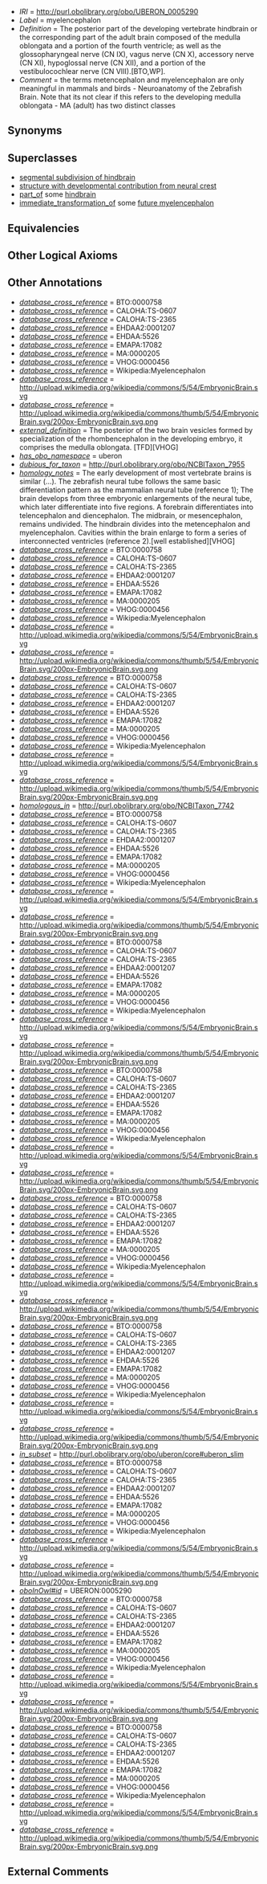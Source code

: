  * *IRI* = http://purl.obolibrary.org/obo/UBERON_0005290
 * *Label* = myelencephalon
 * *Definition* = The posterior part of the developing vertebrate hindbrain or the corresponding part of the adult brain composed of the medulla oblongata and a portion of the fourth ventricle; as well as the glossopharyngeal nerve (CN IX), vagus nerve (CN X), accessory nerve (CN XI), hypoglossal nerve (CN XII), and a portion of the vestibulocochlear nerve (CN VIII).[BTO,WP].
 * *Comment* = the terms metencephalon and myelencephalon are only meaningful in mammals and birds - Neuroanatomy of the Zebrafish Brain. Note that its not clear if this refers to the developing medulla oblongata - MA (adult) has two distinct classes

## Synonyms


## Superclasses

 * [segmental subdivision of hindbrain](../../UBERON/33/UBERON_0004733.md)
 * [structure with developmental contribution from neural crest](../../UBERON/14/UBERON_0010314.md)
 * [part_of](../../BFO/50/BFO_0000050.md) some [hindbrain](../../UBERON/28/UBERON_0002028.md)
 * [immediate_transformation_of](../../SIO/58/SIO_000658.md) some [future myelencephalon](../../UBERON/96/UBERON_0010096.md)

## Equivalencies


## Other Logical Axioms


## Other Annotations

 * *[database_cross_reference](../../ef/oboInOwl#hasDbXref.md)* = BTO:0000758
 * *[database_cross_reference](../../ef/oboInOwl#hasDbXref.md)* = CALOHA:TS-0607
 * *[database_cross_reference](../../ef/oboInOwl#hasDbXref.md)* = CALOHA:TS-2365
 * *[database_cross_reference](../../ef/oboInOwl#hasDbXref.md)* = EHDAA2:0001207
 * *[database_cross_reference](../../ef/oboInOwl#hasDbXref.md)* = EHDAA:5526
 * *[database_cross_reference](../../ef/oboInOwl#hasDbXref.md)* = EMAPA:17082
 * *[database_cross_reference](../../ef/oboInOwl#hasDbXref.md)* = MA:0000205
 * *[database_cross_reference](../../ef/oboInOwl#hasDbXref.md)* = VHOG:0000456
 * *[database_cross_reference](../../ef/oboInOwl#hasDbXref.md)* = Wikipedia:Myelencephalon
 * *[database_cross_reference](../../ef/oboInOwl#hasDbXref.md)* = http://upload.wikimedia.org/wikipedia/commons/5/54/EmbryonicBrain.svg
 * *[database_cross_reference](../../ef/oboInOwl#hasDbXref.md)* = http://upload.wikimedia.org/wikipedia/commons/thumb/5/54/EmbryonicBrain.svg/200px-EmbryonicBrain.svg.png
 * *[external_definition](../../UBPROP/01/UBPROP_0000001.md)* = The posterior of the two brain vesicles formed by specialization of the rhombencephalon in the developing embryo, it comprises the medulla oblongata. [TFD][VHOG]
 * *[has_obo_namespace](../../ce/oboInOwl#hasOBONamespace.md)* = uberon
 * *[dubious_for_taxon](../../core#dubious/on/core#dubious_for_taxon.md)* = http://purl.obolibrary.org/obo/NCBITaxon_7955
 * *[homology_notes](../../UBPROP/03/UBPROP_0000003.md)* = The early development of most vertebrate brains is similar (...). The zebrafish neural tube follows the same basic differentiation pattern as the mammalian neural tube (reference 1); The brain develops from three embryonic enlargements of the neural tube, which later differentiate into five regions. A forebrain differentiates into telencephalon and diencephalon. The midbrain, or mesencephalon, remains undivided. The hindbrain divides into the metencephalon and myelencephalon. Cavities within the brain enlarge to form a series of interconnected ventricles (reference 2).[well established][VHOG]
 * *[database_cross_reference](../../ef/oboInOwl#hasDbXref.md)* = BTO:0000758
 * *[database_cross_reference](../../ef/oboInOwl#hasDbXref.md)* = CALOHA:TS-0607
 * *[database_cross_reference](../../ef/oboInOwl#hasDbXref.md)* = CALOHA:TS-2365
 * *[database_cross_reference](../../ef/oboInOwl#hasDbXref.md)* = EHDAA2:0001207
 * *[database_cross_reference](../../ef/oboInOwl#hasDbXref.md)* = EHDAA:5526
 * *[database_cross_reference](../../ef/oboInOwl#hasDbXref.md)* = EMAPA:17082
 * *[database_cross_reference](../../ef/oboInOwl#hasDbXref.md)* = MA:0000205
 * *[database_cross_reference](../../ef/oboInOwl#hasDbXref.md)* = VHOG:0000456
 * *[database_cross_reference](../../ef/oboInOwl#hasDbXref.md)* = Wikipedia:Myelencephalon
 * *[database_cross_reference](../../ef/oboInOwl#hasDbXref.md)* = http://upload.wikimedia.org/wikipedia/commons/5/54/EmbryonicBrain.svg
 * *[database_cross_reference](../../ef/oboInOwl#hasDbXref.md)* = http://upload.wikimedia.org/wikipedia/commons/thumb/5/54/EmbryonicBrain.svg/200px-EmbryonicBrain.svg.png
 * *[database_cross_reference](../../ef/oboInOwl#hasDbXref.md)* = BTO:0000758
 * *[database_cross_reference](../../ef/oboInOwl#hasDbXref.md)* = CALOHA:TS-0607
 * *[database_cross_reference](../../ef/oboInOwl#hasDbXref.md)* = CALOHA:TS-2365
 * *[database_cross_reference](../../ef/oboInOwl#hasDbXref.md)* = EHDAA2:0001207
 * *[database_cross_reference](../../ef/oboInOwl#hasDbXref.md)* = EHDAA:5526
 * *[database_cross_reference](../../ef/oboInOwl#hasDbXref.md)* = EMAPA:17082
 * *[database_cross_reference](../../ef/oboInOwl#hasDbXref.md)* = MA:0000205
 * *[database_cross_reference](../../ef/oboInOwl#hasDbXref.md)* = VHOG:0000456
 * *[database_cross_reference](../../ef/oboInOwl#hasDbXref.md)* = Wikipedia:Myelencephalon
 * *[database_cross_reference](../../ef/oboInOwl#hasDbXref.md)* = http://upload.wikimedia.org/wikipedia/commons/5/54/EmbryonicBrain.svg
 * *[database_cross_reference](../../ef/oboInOwl#hasDbXref.md)* = http://upload.wikimedia.org/wikipedia/commons/thumb/5/54/EmbryonicBrain.svg/200px-EmbryonicBrain.svg.png
 * *[homologous_in](../../core#homologous/in/core#homologous_in.md)* = http://purl.obolibrary.org/obo/NCBITaxon_7742
 * *[database_cross_reference](../../ef/oboInOwl#hasDbXref.md)* = BTO:0000758
 * *[database_cross_reference](../../ef/oboInOwl#hasDbXref.md)* = CALOHA:TS-0607
 * *[database_cross_reference](../../ef/oboInOwl#hasDbXref.md)* = CALOHA:TS-2365
 * *[database_cross_reference](../../ef/oboInOwl#hasDbXref.md)* = EHDAA2:0001207
 * *[database_cross_reference](../../ef/oboInOwl#hasDbXref.md)* = EHDAA:5526
 * *[database_cross_reference](../../ef/oboInOwl#hasDbXref.md)* = EMAPA:17082
 * *[database_cross_reference](../../ef/oboInOwl#hasDbXref.md)* = MA:0000205
 * *[database_cross_reference](../../ef/oboInOwl#hasDbXref.md)* = VHOG:0000456
 * *[database_cross_reference](../../ef/oboInOwl#hasDbXref.md)* = Wikipedia:Myelencephalon
 * *[database_cross_reference](../../ef/oboInOwl#hasDbXref.md)* = http://upload.wikimedia.org/wikipedia/commons/5/54/EmbryonicBrain.svg
 * *[database_cross_reference](../../ef/oboInOwl#hasDbXref.md)* = http://upload.wikimedia.org/wikipedia/commons/thumb/5/54/EmbryonicBrain.svg/200px-EmbryonicBrain.svg.png
 * *[database_cross_reference](../../ef/oboInOwl#hasDbXref.md)* = BTO:0000758
 * *[database_cross_reference](../../ef/oboInOwl#hasDbXref.md)* = CALOHA:TS-0607
 * *[database_cross_reference](../../ef/oboInOwl#hasDbXref.md)* = CALOHA:TS-2365
 * *[database_cross_reference](../../ef/oboInOwl#hasDbXref.md)* = EHDAA2:0001207
 * *[database_cross_reference](../../ef/oboInOwl#hasDbXref.md)* = EHDAA:5526
 * *[database_cross_reference](../../ef/oboInOwl#hasDbXref.md)* = EMAPA:17082
 * *[database_cross_reference](../../ef/oboInOwl#hasDbXref.md)* = MA:0000205
 * *[database_cross_reference](../../ef/oboInOwl#hasDbXref.md)* = VHOG:0000456
 * *[database_cross_reference](../../ef/oboInOwl#hasDbXref.md)* = Wikipedia:Myelencephalon
 * *[database_cross_reference](../../ef/oboInOwl#hasDbXref.md)* = http://upload.wikimedia.org/wikipedia/commons/5/54/EmbryonicBrain.svg
 * *[database_cross_reference](../../ef/oboInOwl#hasDbXref.md)* = http://upload.wikimedia.org/wikipedia/commons/thumb/5/54/EmbryonicBrain.svg/200px-EmbryonicBrain.svg.png
 * *[database_cross_reference](../../ef/oboInOwl#hasDbXref.md)* = BTO:0000758
 * *[database_cross_reference](../../ef/oboInOwl#hasDbXref.md)* = CALOHA:TS-0607
 * *[database_cross_reference](../../ef/oboInOwl#hasDbXref.md)* = CALOHA:TS-2365
 * *[database_cross_reference](../../ef/oboInOwl#hasDbXref.md)* = EHDAA2:0001207
 * *[database_cross_reference](../../ef/oboInOwl#hasDbXref.md)* = EHDAA:5526
 * *[database_cross_reference](../../ef/oboInOwl#hasDbXref.md)* = EMAPA:17082
 * *[database_cross_reference](../../ef/oboInOwl#hasDbXref.md)* = MA:0000205
 * *[database_cross_reference](../../ef/oboInOwl#hasDbXref.md)* = VHOG:0000456
 * *[database_cross_reference](../../ef/oboInOwl#hasDbXref.md)* = Wikipedia:Myelencephalon
 * *[database_cross_reference](../../ef/oboInOwl#hasDbXref.md)* = http://upload.wikimedia.org/wikipedia/commons/5/54/EmbryonicBrain.svg
 * *[database_cross_reference](../../ef/oboInOwl#hasDbXref.md)* = http://upload.wikimedia.org/wikipedia/commons/thumb/5/54/EmbryonicBrain.svg/200px-EmbryonicBrain.svg.png
 * *[database_cross_reference](../../ef/oboInOwl#hasDbXref.md)* = BTO:0000758
 * *[database_cross_reference](../../ef/oboInOwl#hasDbXref.md)* = CALOHA:TS-0607
 * *[database_cross_reference](../../ef/oboInOwl#hasDbXref.md)* = CALOHA:TS-2365
 * *[database_cross_reference](../../ef/oboInOwl#hasDbXref.md)* = EHDAA2:0001207
 * *[database_cross_reference](../../ef/oboInOwl#hasDbXref.md)* = EHDAA:5526
 * *[database_cross_reference](../../ef/oboInOwl#hasDbXref.md)* = EMAPA:17082
 * *[database_cross_reference](../../ef/oboInOwl#hasDbXref.md)* = MA:0000205
 * *[database_cross_reference](../../ef/oboInOwl#hasDbXref.md)* = VHOG:0000456
 * *[database_cross_reference](../../ef/oboInOwl#hasDbXref.md)* = Wikipedia:Myelencephalon
 * *[database_cross_reference](../../ef/oboInOwl#hasDbXref.md)* = http://upload.wikimedia.org/wikipedia/commons/5/54/EmbryonicBrain.svg
 * *[database_cross_reference](../../ef/oboInOwl#hasDbXref.md)* = http://upload.wikimedia.org/wikipedia/commons/thumb/5/54/EmbryonicBrain.svg/200px-EmbryonicBrain.svg.png
 * *[database_cross_reference](../../ef/oboInOwl#hasDbXref.md)* = BTO:0000758
 * *[database_cross_reference](../../ef/oboInOwl#hasDbXref.md)* = CALOHA:TS-0607
 * *[database_cross_reference](../../ef/oboInOwl#hasDbXref.md)* = CALOHA:TS-2365
 * *[database_cross_reference](../../ef/oboInOwl#hasDbXref.md)* = EHDAA2:0001207
 * *[database_cross_reference](../../ef/oboInOwl#hasDbXref.md)* = EHDAA:5526
 * *[database_cross_reference](../../ef/oboInOwl#hasDbXref.md)* = EMAPA:17082
 * *[database_cross_reference](../../ef/oboInOwl#hasDbXref.md)* = MA:0000205
 * *[database_cross_reference](../../ef/oboInOwl#hasDbXref.md)* = VHOG:0000456
 * *[database_cross_reference](../../ef/oboInOwl#hasDbXref.md)* = Wikipedia:Myelencephalon
 * *[database_cross_reference](../../ef/oboInOwl#hasDbXref.md)* = http://upload.wikimedia.org/wikipedia/commons/5/54/EmbryonicBrain.svg
 * *[database_cross_reference](../../ef/oboInOwl#hasDbXref.md)* = http://upload.wikimedia.org/wikipedia/commons/thumb/5/54/EmbryonicBrain.svg/200px-EmbryonicBrain.svg.png
 * *[in_subset](../../et/oboInOwl#inSubset.md)* = http://purl.obolibrary.org/obo/uberon/core#uberon_slim
 * *[database_cross_reference](../../ef/oboInOwl#hasDbXref.md)* = BTO:0000758
 * *[database_cross_reference](../../ef/oboInOwl#hasDbXref.md)* = CALOHA:TS-0607
 * *[database_cross_reference](../../ef/oboInOwl#hasDbXref.md)* = CALOHA:TS-2365
 * *[database_cross_reference](../../ef/oboInOwl#hasDbXref.md)* = EHDAA2:0001207
 * *[database_cross_reference](../../ef/oboInOwl#hasDbXref.md)* = EHDAA:5526
 * *[database_cross_reference](../../ef/oboInOwl#hasDbXref.md)* = EMAPA:17082
 * *[database_cross_reference](../../ef/oboInOwl#hasDbXref.md)* = MA:0000205
 * *[database_cross_reference](../../ef/oboInOwl#hasDbXref.md)* = VHOG:0000456
 * *[database_cross_reference](../../ef/oboInOwl#hasDbXref.md)* = Wikipedia:Myelencephalon
 * *[database_cross_reference](../../ef/oboInOwl#hasDbXref.md)* = http://upload.wikimedia.org/wikipedia/commons/5/54/EmbryonicBrain.svg
 * *[database_cross_reference](../../ef/oboInOwl#hasDbXref.md)* = http://upload.wikimedia.org/wikipedia/commons/thumb/5/54/EmbryonicBrain.svg/200px-EmbryonicBrain.svg.png
 * *[oboInOwl#id](../../id/oboInOwl#id.md)* = UBERON:0005290
 * *[database_cross_reference](../../ef/oboInOwl#hasDbXref.md)* = BTO:0000758
 * *[database_cross_reference](../../ef/oboInOwl#hasDbXref.md)* = CALOHA:TS-0607
 * *[database_cross_reference](../../ef/oboInOwl#hasDbXref.md)* = CALOHA:TS-2365
 * *[database_cross_reference](../../ef/oboInOwl#hasDbXref.md)* = EHDAA2:0001207
 * *[database_cross_reference](../../ef/oboInOwl#hasDbXref.md)* = EHDAA:5526
 * *[database_cross_reference](../../ef/oboInOwl#hasDbXref.md)* = EMAPA:17082
 * *[database_cross_reference](../../ef/oboInOwl#hasDbXref.md)* = MA:0000205
 * *[database_cross_reference](../../ef/oboInOwl#hasDbXref.md)* = VHOG:0000456
 * *[database_cross_reference](../../ef/oboInOwl#hasDbXref.md)* = Wikipedia:Myelencephalon
 * *[database_cross_reference](../../ef/oboInOwl#hasDbXref.md)* = http://upload.wikimedia.org/wikipedia/commons/5/54/EmbryonicBrain.svg
 * *[database_cross_reference](../../ef/oboInOwl#hasDbXref.md)* = http://upload.wikimedia.org/wikipedia/commons/thumb/5/54/EmbryonicBrain.svg/200px-EmbryonicBrain.svg.png
 * *[database_cross_reference](../../ef/oboInOwl#hasDbXref.md)* = BTO:0000758
 * *[database_cross_reference](../../ef/oboInOwl#hasDbXref.md)* = CALOHA:TS-0607
 * *[database_cross_reference](../../ef/oboInOwl#hasDbXref.md)* = CALOHA:TS-2365
 * *[database_cross_reference](../../ef/oboInOwl#hasDbXref.md)* = EHDAA2:0001207
 * *[database_cross_reference](../../ef/oboInOwl#hasDbXref.md)* = EHDAA:5526
 * *[database_cross_reference](../../ef/oboInOwl#hasDbXref.md)* = EMAPA:17082
 * *[database_cross_reference](../../ef/oboInOwl#hasDbXref.md)* = MA:0000205
 * *[database_cross_reference](../../ef/oboInOwl#hasDbXref.md)* = VHOG:0000456
 * *[database_cross_reference](../../ef/oboInOwl#hasDbXref.md)* = Wikipedia:Myelencephalon
 * *[database_cross_reference](../../ef/oboInOwl#hasDbXref.md)* = http://upload.wikimedia.org/wikipedia/commons/5/54/EmbryonicBrain.svg
 * *[database_cross_reference](../../ef/oboInOwl#hasDbXref.md)* = http://upload.wikimedia.org/wikipedia/commons/thumb/5/54/EmbryonicBrain.svg/200px-EmbryonicBrain.svg.png

## External Comments

